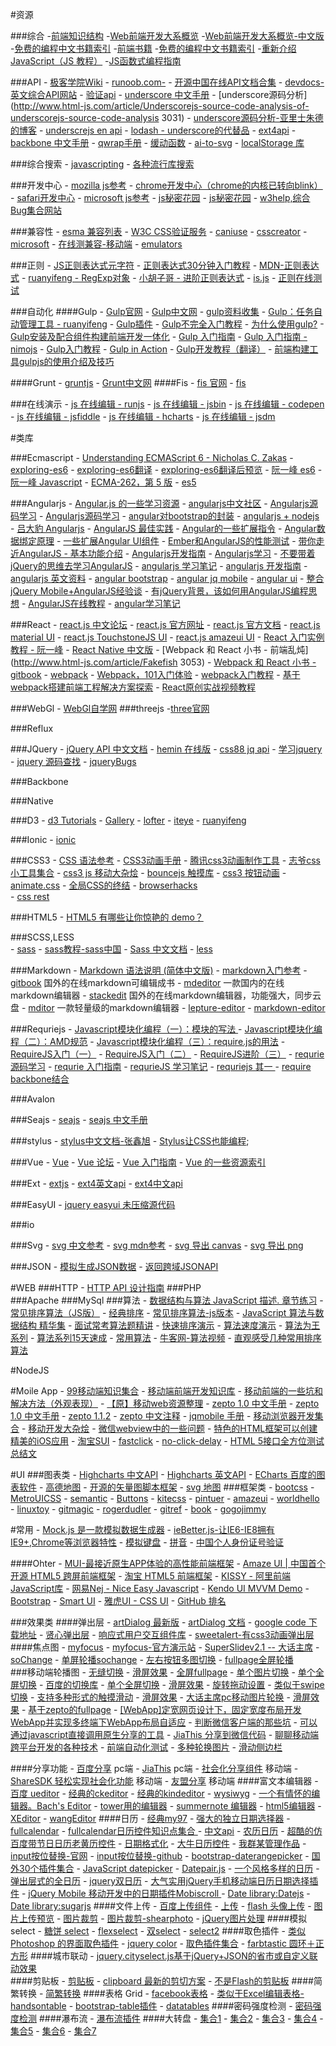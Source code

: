 
#资源

###综合
-[前端知识结构](https://github.com/JacksonTian/fks)
-[Web前端开发大系概览](https://github.com/unruledboy/WebFrontEndStack)
-[Web前端开发大系概览-中文版](http://www.cnblogs.com/unruledboy/p/WebFrontEndStack.html)
-[免费的编程中文书籍索引](https://github.com/justjavac/free-programming-books-zh_CN)
-[前端书籍](https://github.com/dypsilon/frontend-dev-bookmarks)
-[免费的编程中文书籍索引](https://github.com/justjavac/free-programming-books-zh_CN)
-[重新介绍 JavaScript（JS 教程）](https://developer.mozilla.org/zh-CN/docs/Web/JavaScript/A_re-introduction_to_JavaScript)
-[JS函数式编程指南](http://llh911001.gitbooks.io/mostly-adequate-guide-chinese/content/ch1.html)



###API
	- [极客学院Wiki](http://wiki.jikexueyuan.com)
	- [runoob.com-](http://www.runoob.com/)
	- [开源中国在线API文档合集](http://tool.oschina.net/apidocs)
	- [devdocs-英文综合API网站](http://devdocs.io/) 
	- [验证api](http://niceue.com/validator/demo/index.php)
	- [underscore 中文手册](http://www.css88.com/doc/underscore/)
	- [underscore源码分析](http://www.html-js.com/article/Underscorejs-source-code-analysis-of-underscorejs-source-code-analysis 3031)
	- [underscore源码分析-亚里士朱德的博客](http://yalishizhude.github.io/tags/underscore/)
	- [underscrejs en api](http://underscorejs.org/)
	- [lodash - underscore的代替品](https://lodash.com/)
	- [ext4api](http://extjs-doc-cn.github.io/ext4api/)
	- [backbone 中文手册](http://www.csser.com/tools/backbone/backbone.js.html)
	- [qwrap手册](http://dev.qwrap.com/resource/js/_docs/_youa/#/qw/base/loadJs_.htm)
	- [缓动函数](http://easings.net/zh-cn)
	- [ai-to-svg](http://www.zamzar.com/convert/ai-to-svg)
	- [localStorage 库](https://github.com/machao/localStorage)






###综合搜索
	- [javascripting](http://www.javascripting.com/)
	- [各种流行库搜索](http://microjs.com/)
	
	
	
	
	
	
	
	
	
	
	
###开发中心
	- [mozilla js参考](https://developer.mozilla.org/zh-CN/docs/Web/JavaScript)
	- [chrome开发中心（chrome的内核已转向blink）](http://developer.chrome.com/extensions/api_index.html)
	- [safari开发中心](https://developer.apple.com/library/safari/navigation)
	- [microsoft js参考](http://msdn.microsoft.com/zh-cn/library/d1et7k7c(v=vs.94).aspx)
	- [js秘密花园](http://sanshi.me/articles/JavaScript-Garden-CN/html/index.html)
	- [js秘密花园](http://bonsaiden.github.io/JavaScript-Garden/zh/)
	- [w3help,综合Bug集合网站](http://www.w3help.org/) 







###兼容性
	- [esma 兼容列表](http://kangax.github.io/compat-table/es6/)
	- [W3C CSS验证服务](http://jigsaw.w3.org/css-validator/validator.html.zh-cn)
	- [caniuse](http://caniuse.com/#index )
	- [csscreator](http://csscreator.com/properties)
	- [microsoft](http://msdn.microsoft.com/zh-cn/library/cc351024(v=vs.85).aspx)
	- [在线测兼容-移动端](http://www.responsinator.com/)
	- [emulators](https://www.manymo.com/emulators)




###正则
	- [JS正则表达式元字符](http://segmentfault.com/a/1190000002471140)
	- [正则表达式30分钟入门教程](http://deerchao.net/tutorials/regex/regex.htm)
	- [MDN-正则表达式](https://developer.mozilla.org/zh-CN/docs/Web/JavaScript/Guide/Regular_Expressions)
	- [ruanyifeng - RegExp对象](http://javascript.ruanyifeng.com/stdlib/regexp.html)
	- [小胡子哥 - 进阶正则表达式](http://div.io/topic/764?page=1)
	- [is.js](https://github.com/Cedriking/is.js/blob/master/is.js)
	- [正则在线测试](http://regexper.com/)
	
	


	
###自动化
####Gulp 
	- [Gulp官网](http://gulpjs.com/)
	- [Gulp中文网](http://www.gulpjs.com.cn/)
	- [gulp资料收集](https://github.com/Platform-CUF/use-gulp)
	- [Gulp：任务自动管理工具 - ruanyifeng](http://javascript.ruanyifeng.com/tool/gulp.html)
	- [Gulp插件](http://gulpjs.com/plugins/)
	- [Gulp不完全入门教程](http://www.ido321.com/1622.html)
	- [为什么使用gulp?](https://github.com/hjzheng/CUF_meeting_knowledge_share/issues/33)
	- [Gulp安装及配合组件构建前端开发一体化](http://www.dbpoo.com/getting-started-with-gulp/)
	- [Gulp 入门指南](https://github.com/nimojs/gulp-book)
	- [Gulp 入门指南 - nimojs](https://github.com/nimojs/blog/issues/19)
	- [Gulp入门教程](http://markpop.github.io/2014/09/17/Gulp入门教程/)
	- [Gulp in Action](http://www.imooc.com/video/5692)
	- [Gulp开发教程（翻译）](http://www.w3ctech.com/topic/134)
	- [前端构建工具gulpjs的使用介绍及技巧](http://www.cnblogs.com/2050/p/4198792.html)

####Grunt
	- [gruntjs](http://gruntjs.com/)
	- [Grunt中文网](http://www.gruntjs.net/)
####Fis
	- [fis 官网](http://fex-team.github.io/fis-site/index.html)
	- [fis](http://fis.baidu.com)






###在线演示
	- [js 在线编辑 - runjs](http://runjs.cn)
	- [js 在线编辑 - jsbin](http://jsbin.com)
	- [js 在线编辑 - codepen](http://codepen.io)
	- [js 在线编辑 - jsfiddle](http://jsfiddle.net)
	- [js 在线编辑 - hcharts](http://code.hcharts.cn)
	- [js 在线编辑 - jsdm](http://jsdm.com)




#类库
	
###Ecmascript
	- [Understanding ECMAScript 6 - Nicholas C. Zakas](https://leanpub.com/understandinges6/read)
	- [exploring-es6](https://leanpub.com/exploring-es6/read)
	- [exploring-es6翻译](https://github.com/es6-org/exploring-es6)
	- [exploring-es6翻译后预览](http://es6-org.github.io/exploring-es6/)
	- [阮一峰 es6](http://es6.ruanyifeng.com/)
	- [阮一峰 Javascript](http://javascript.ruanyifeng.com/)
	- [ECMA-262，第 5 版](http://yanhaijing.com/es5/)
	- [es5](http://es5.github.io/)
	
	
###Angularjs
	- [Angular.js 的一些学习资源](https://github.com/dolymood/AngularLearning)
	- [angularjs中文社区](http://angularjs.cn/)
	- [Angularjs源码学习](http://www.cnblogs.com/xuwenmin888/p/3739096.html)
	- [Angularjs源码学习](http://www.ifeenan.com/?c=AngularJS)
	- [angular对bootstrap的封装](http://angular-ui.github.io/bootstrap/)
	- [angularjs + nodejs](http://cnodejs.org/topic/51404e0f069911196d2e3923)
	- [吕大豹 Angularjs](http://www.cnblogs.com/lvdabao/tag/AngularJs/)
	- [AngularJS 最佳实践](http://www.infoq.com/cn/news/2013/02/angular-web-app)
	- [Angular的一些扩展指令](http://www.lovelucy.info/angularjs-best-practices.html)
	- [Angular数据绑定原理](https://github.com/Pasvaz/bindonce)
	- [一些扩展Angular UI组件](https://github.com/angular-ui/)
	- [Ember和AngularJS的性能测试](http://voidcanvas.com/emberjs-vs-angularjs-performance-testing/)
	- [带你走近AngularJS - 基本功能介绍](http://www.cnblogs.com/powertoolsteam/p/angularjs-introdection.html)
	- [Angularjs开发指南](http://angular.duapp.com/docs/guide)
	- [Angularjs学习](http://www.cnblogs.com/amosli/p/3710648.html)
	- [不要带着jQuery的思维去学习AngularJS](http://www.rainweb.cn/article/angularjs-jquery.html)
	- [angularjs 学习笔记](http://wangjiatao.diandian.com/?tag=angularjs)
	- [angularjs 开发指南](http://www.angularjs.cn/T008)
	- [angularjs 英文资料](https://github.com/jmcunningham/AngularJS-Learning)
	- [angular bootstrap](http://angular-ui.github.io/bootstrap/)
	- [angular jq mobile](https://github.com/opitzconsulting/jquery-mobile-angular-adapter)
	- [angular ui](http://mgcrea.github.io/angular-strap/)
	- [整合jQuery Mobile+AngularJS经验谈](http://www.tuicool.com/articles/7ZZVr2)
	- [有jQuery背景，该如何用AngularJS编程思想](http://blog.jobbole.com/46589/ )
	- [AngularJS在线教程](http://each.sinaapp.com/angular/)
	- [angular学习笔记](http://www.zouyesheng.com/angular.html)
	
	
###React
	- [react.js 中文论坛](http://www.react-china.org/)
	- [react.js 官方网址](https://facebook.github.io/react/index.html)
	- [react.js 官方文档](https://facebook.github.io/react/docs/getting-started.html)
	- [react.js material UI](http://material-ui.com/#/)
	- [react.js TouchstoneJS UI](http://touchstonejs.io/)
	- [react.js amazeui UI](http://amazeui.org/react/)
	- [React 入门实例教程 - 阮一峰](http://www.ruanyifeng.com/blog/2015/03/react.html)
	- [React Native 中文版](http://wiki.jikexueyuan.com/project/react-native/)
	- [Webpack 和 React 小书 - 前端乱炖](http://www.html-js.com/article/Fakefish 3053)
	- [Webpack 和 React 小书 - gitbook](https://fakefish.github.io/react-webpack-cookbook/)
	- [webpack](https://github.com/webpack/webpack)
	- [Webpack，101入门体验](http://html-js.com/article/3009)
	- [webpack入门教程](http://html-js.com/article/3113)
	- [基于webpack搭建前端工程解决方案探索](http://segmentfault.com/a/1190000003499526)
	- [React原创实战视频教程](http://www.piliyu.com/)
	
###WebGl
	- [WebGl自学网](http://html5.iii.org.tw/course/webgl)
###threejs
	-[three官网](http://threejs.org)
		
	
###Reflux

###JQuery
	- [jQuery API 中文文档](http://jquery.bootcss.com/)
	- [hemin 在线版](http://hemin.cn/jq/)
	- [css88 jq api](http://www.css88.com/jqapi-1.9/on/)
	- [学习jquery](http://learn.jquery.com/)
	- [jquery 源码查找](http://james.padolsey.com/jquery/)
	- [jqueryBugs](https://bugs.jquery.com/)



###Backbone






###Native








###D3
	- [d3 Tutorials](https://github.com/mbostock/d3/wiki/Tutorials)
	- [Gallery](https://github.com/mbostock/d3/wiki/Gallery)
	- [lofter](http://datavisual.lofter.com/post/40cf3a_188e535)
	- [iteye](http://alanland.iteye.com/blog/1878595)
	- [ruanyifeng](http://javascript.ruanyifeng.com/library/d3.html)







###Ionic
	- [ionic](https://github.com/ychow/ionic-guide)
	
	
	
	
###CSS3	
	- [CSS 语法参考](http://tympanus.net/codrops/css_reference)
	- [CSS3动画手册](http://isux.tencent.com/css3/index.html)
	- [腾讯css3动画制作工具](http://isux.tencent.com/css3/tools.html)
	- [志爷css小工具集合](http://linxz.github.io/tianyizone/)
	- [css3 js 移动大杂烩](http://www.note12.com/category/blog/2014-6-5/538fe0a9f786f1b7019a4dfb)
	- [bouncejs 触摸库](http://bouncejs.com/)
	- [css3 按钮动画](http://fian.my.id/Waves/)
	- [animate.css](http://daneden.github.io/animate.css)
	- [全局CSS的终结](http://www.alloyteam.com/2015/10/8536)
	- [browserhacks](http://browserhacks.com)	
	- [css rest](http://yuilibrary.com/yui/docs/guides)
	
	
	
	
	
###HTML5
	- [HTML5 有哪些让你惊艳的 demo？](http://www.zhihu.com/question/24398907)
	
	
	
	
	
	
	
	
	
###SCSS,LESS	
	- [sass](http://www.w3cplus.com/sassguide/)
	- [sass教程-sass中国](http://www.sass.hk/)
	- [Sass 中文文档](http://sass.bootcss.com/)
	- [less](http://less.bootcss.com/)
	
	
	
	
	
	
	
	
###Markdown	
	- [Markdown 语法说明 (简体中文版)](http://wowubuntu.com/markdown/)
	- [markdown入门参考](https://github.com/LearnShare/Learning-Markdown/blob/master/README.md)
	- [gitbook](https://www.gitbook.com/) 国外的在线markdown可编辑成书
	- [mdeditor](https://www.zybuluo.com/mdeditor) 一款国内的在线markdown编辑器
	- [stackedit](https://stackedit.io) 国外的在线markdown编辑器，功能强大，同步云盘
	- [mditor](http://bh-lay.github.io/mditor/) 一款轻量级的markdown编辑器
	- [lepture-editor](https://github.com/lepture/editor)
	- [markdown-editor](https://github.com/jbt/markdown-editor)
	
	
	
	
	
###Requriejs
	- [Javascript模块化编程（一）：模块的写法 ](http://www.ruanyifeng.com/blog/2012/10/javascript_module.html)
	- [Javascript模块化编程（二）：AMD规范](http://www.ruanyifeng.com/blog/2012/10/asynchronous_module_definition.html)
	- [Javascript模块化编程（三）：require.js的用法](http://www.ruanyifeng.com/blog/2012/11/require_js.html)
	- [RequireJS入门（一）](http://www.cnblogs.com/snandy/archive/2012/05/22/2513652.html)
	- [RequireJS入门（二）](http://www.cnblogs.com/snandy/archive/2012/05/23/2513712.html)
	- [RequireJS进阶（三）](http://www.cnblogs.com/snandy/archive/2012/06/08/2538001.html)
	- [requrie源码学习](http://www.cnblogs.com/yexiaochai/p/3632580.html )
	- [requrie 入门指南](http://www.oschina.net/translate/getting-started-with-the-requirejs-library )
	- [requrieJS 学习笔记](http://www.cnblogs.com/yexiaochai/p/3214926.html )
	- [requriejs 其一 ](http://cyj.me/why-seajs/requirejs/ )
	- [require backbone结合](http://www.cnblogs.com/yexiaochai/p/3221081.html )
	
	
	
	
###Avalon




###Seajs
	- [seajs](http://seajs.org/)
	- [seajs 中文手册](http://cyj.me/why-seajs/zh/)
	
	
	


###stylus
	- [stylus中文文档-张鑫旭](http://www.zhangxinxu.com/jq/stylus)
	- [Stylus让CSS也能编程](http://blog.fens.me/nodejs-stylus-css/);

###Vue
	- [Vue](http://cn.vuejs.org/)
	- [Vue 论坛](http://forum.vuejs.org/)
	- [Vue 入门指南](http://www.cnblogs.com/aaronjs/p/3660102.html)
	- [Vue 的一些资源索引](http://segmentfault.com/a/1190000000411057)





###Ext
	- [extjs](https://www.sencha.com/products/extjs/)
	- [ext4英文api](http://docs.sencha.com/extjs/4.0.7/)
	- [ext4中文api](http://extjs-doc-cn.github.io/ext4api/)
	
	
	
	
###EasyUI
	- [jquery easyui 未压缩源代码](http://jquery-easyui.googlecode.com/svn/trunk/src/)
	
	
	
		
###io



###Svg
	- [svg 中文参考](http://www.w3school.com.cn/svg/svg_reference.asp)
	- [svg mdn参考](https://developer.mozilla.org/en-US/docs/Web/SVG)
	- [svg 导出 canvas](https://github.com/gabelerner/canvg)
	- [svg 导出 png](https://github.com/exupero/saveSvgAsPng)
	
	
	
###JSON
	- [模拟生成JSON数据](http://beta.json-generator.com/)
	- [返回跨域JSONAPI](http://jsonp.afeld.me/)
	
	

#WEB
###HTTP
	- [HTTP API 设计指南](http://segmentfault.com/bookmark/1230000002521721)
###PHP	
###Apache
###MySql
###算法
	- [数据结构与算法 JavaScript 描述. 章节练习](https://github.com/Ralph-Wang/algorithm.in.js)
	- [常见排序算法（JS版）](https://github.com/twobin/twobinSort)
	- [经典排序](https://github.com/luofei2011/jsAgm/blob/master/js/sort.js)
	- [常见排序算法-js版本](https://github.com/hechangmin/jssort)
	- [JavaScript 算法与数据结构 精华集](https://github.com/lightningtgc/JavaScript-Algorithms)
	- [面试常考算法题精讲](http://www.nowcoder.com/live/courses)
	- [快速排序演示](http://student.zjzk.cn/course_ware/data_structure/web/flashhtml/kuaisupaixu.htm)
	- [算法速度演示](http://www.sorting-algorithms.com)
	- [算法为王系列](http://blog.fens.me/series-algorithm/)
	- [算法系列15天速成](http://www.cnblogs.com/huangxincheng/category/340146.html)
	- [常用算法](http://www.cnblogs.com/tuyile006/category/95974.html)
	- [牛客网-算法视频](http://www.nowcoder.com/courses/6)
	- [直观感受几种常用排序算法](http://www.cnblogs.com/wangfupeng1988/archive/2011/12/26/2302216.html)

#NodeJS
	



#Moile App
	- [99移动端知识集合](https://github.com/jtyjty99999/mobileTech)
	- [移动端前端开发知识库](https://github.com/AlloyTeam/Mars)
	- [移动前端的一些坑和解决方法（外观表现）](http://caibaojian.com/mobile-web-bug.html)
	- [【原】移动web资源整理](http://www.cnblogs.com/PeunZhang/p/3407453.html)
	- [zepto 1.0 中文手册](http://mweb.baidu.com/zeptoapi/)
	- [zepto 1.0 中文手册](http://www.html-5.cn/Manual/Zepto/)
	- [zepto 1.1.2](http://www.css88.com/doc/zeptojs_api/)
	- [zepto 中文注释](http://www.cnblogs.com/sky000/archive/2013/03/29/2988952.html)
	- [jqmobile 手册](http://app-framework-software.intel.com/api.php)
	- [移动浏览器开发集合](https://github.com/maxzhang/maxzhang.github.com/issues)
	- [移动开发大杂烩](https://github.com/hoosin/mobile-web-favorites)
	- [微信webview中的一些问题](http://lin-chao.github.io/2014/11/14/微信webview中的一些问题/)
	- [特色的HTML框架可以创建精美的iOS应用](http://framework7.taobao.org/)
	- [淘宝SUI](http://m.sui.taobao.org/)
	- [fastclick](https://github.com/ftlabs/fastclick)
	- [no-click-delay](https://github.com/mmastrac/jquery-noclickdelay)
	- [HTML 5接口全方位测试总结文](http://mp.weixin.qq.com/s?__biz=MjM5MTk1NjI0MA==&mid=207632461&idx=1&sn=a8b00391f244c3bcbe1c2e9f22c7b107#rd)
	






#UI
###图表类
	- [Highcharts 中文API](http://www.hcharts.cn/api/index.php)
	- [Highcharts 英文API](http://api.highcharts.com/highcharts)
	- [ECharts 百度的图表软件](http://echarts.baidu.com/ )
	- [高德地图](http://lbs.amap.com/api/)
	- [开源的矢量图脚本框架](http://paperjs.org/)
	- [svg 地图](http://jvectormap.com/)
###框架类
	- [bootcss](http://v3.bootcss.com/)
	- [MetroUICSS](http://www.w3cplus.com/MetroUICSS/)
	- [semantic](http://semantic-ui.com/)
	- [Buttons](http://alexwolfe.github.io/Buttons/)
	- [kitecss](http://hiloki.github.io/kitecss/)
	- [pintuer](http://www.pintuer.com/)
	- [amazeui](http://amazeui.org/)
	- [worldhello](http://www.worldhello.net/gotgithub/index.html)
	- [linuxtoy](http://igit.linuxtoy.org/contents.html)
	- [gitmagic](http://www-cs-students.stanford.edu/~blynn/gitmagic/intl/zh_cn/)
	- [rogerdudler](http://rogerdudler.github.io/git-guide/index.zh.html)
	- [gitref](http://gitref.justjavac.com/)
	- [book](http://git-scm.com/book/zh)
	- [gogojimmy](http://gogojimmy.net/2012/01/17/how-to-use-git-1-git-basic/)		
	
	
	
	


#常用
	- [Mock.js 是一款模拟数据生成器](http://mockjs.com/)
	- [ieBetter.js-让IE6-IE8拥有IE9+,Chrome等浏览器特性](http://www.zhangxinxu.com/wordpress/2013/12/iebetter-js-make-ie6-ie8-like-modern-browser-ie9-chrome/)
	- [模拟键盘](http://mottie.github.io/Keyboard/)
	- [拼音](https://github.com/hotoo/pinyin)
	- [中国个人身份证号验证](https://github.com/mc-zone/IDValidator)

####Ohter
	- [MUI-最接近原生APP体验的高性能前端框架](http://dcloudio.github.io/mui/)
	- [Amaze UI | 中国首个开源 HTML5 跨屏前端框架](http://amazeui.org/)
	- [淘宝 HTML5 前端框架](http://m.sui.taobao.org/)
	- [KISSY - 阿里前端JavaScript库](http://docs.kissyui.com/)
	- [网易Nej - Nice Easy Javascript](http://nej.netease.com/)
	- [Kendo UI MVVM Demo](http://demos.telerik.com/kendo-ui/mvvm/index)
	- [Bootstrap](http://www.bootcss.com/)
	- [Smart UI](http://smartui.chinamzz.com/)
	- [雅虎UI - CSS UI](http://developer.yahoo.com/yui/grids/)
	- [GitHub 排名](http://githuber.cn/rank)	


###效果类
####弹出层
	- [artDialog 最新版](https://github.com/aui/artDialog)
	- [artDialog 文档](http://aui.github.io/artDialog/doc/index.html)
	- [google code 下载地址](https://code.google.com/p/artdialog/downloads/list)
	- [贤心弹出层](http://sentsin.com/jquery/layer/)
	- [响应式用户交互组件库](https://github.com/bh-lay/UI)
	- [sweetalert-有css3动画弹出层](http://t4t5.github.io/sweetalert/)
####焦点图
	- [myfocus](https://github.com/koen301/myfocus)
	- [myfocus-官方演示站](http://www.chhua.com/myfocus/)
	- [SuperSlidev2.1 -- 大话主席](http://www.superslide2.com/)
	- [soChange](http://www.bujichong.com/sojs/soChange/index.html)
	- [单屏轮播sochange](http://www.jsfoot.com/jquery/demo/2011-09-20/192.html)
	- [左右按钮多图切换](http://bxslider.com/examples/carousel-demystified)
	- [fullpage全屏轮播](https://github.com/alvarotrigo/fullPage.js/)	
###移动端轮播图
	- [无缝切换](http://www.swipejs.com/)
	- [滑屏效果](http://www.idangero.us/swiper)
	- [全屏fullpage](https://github.com/peunzhang/fullpage)
	- [单个图片切换](https://github.com/qiqiboy/touchslider)
	- [单个全屏切换](https://github.com/peunzhang/slip.js)
	- [百度的切换库](http://touch.code.baidu.com/examples.html?qq-pf-to=pcqq.group)
	- [单个全屏切换](https://github.com/peunzhang/iSlider)
	- [滑屏效果](https://github.com/saw/touch-interfaces)
	- [旋转拖动设置](http://baijs.com/tinycircleslider/)
	- [类似于swipe切换](http://touchslider.com/)
	- [支持多种形式的触摸滑动](http://www.swiper.com.cn/demo/index.html)
	- [滑屏效果](https://github.com/joker-ye/main/blob/master/wap/index.html)
	- [大话主席pc移动图片轮换](http://www.superslide2.com/)
	- [滑屏效果](https://github.com/hahnzhu/parallax.js)
	- [基于zepto的fullpage](https://github.com/yanhaijing/zepto.fullpage)
	- [[WebApp]定宽网页设计下，固定宽度布局开发WebApp并实现多终端下WebApp布局自适应](http://www.cnblogs.com/plums/archive/2013/01/10/WebApp-fixed-width-layout-of-multi-terminal-adapter-since.html)
	- [判断微信客户端的那些坑](http://loo2k.com/blog/detecting-wechat-client/)
	- [可以通过javascript直接调用原生分享的工具](https://github.com/JefferyWang/nativeShare.js)
	- [JiaThis 分享到微信代码](http://www.jiathis.com/help/html/weixin-share-code)
	- [聊聊移动端跨平台开发的各种技术](http://fex.baidu.com/blog/2015/05/cross-mobile/)
	- [前端自动化测试](http://www.zhihu.com/question/29922082)
	- [多种轮换图片](http://ajccom.github.io/niceslider/)
	- [滑动侧边栏](https://mango.github.io/slideout/)
	
####分享功能
	- [百度分享](http://share.baidu.com/) pc端
	- [JiaThis](http://jiathis.com/) pc端
	- [社会化分享组件](http://developer.baidu.com/soc/share) 移动端
	- [ShareSDK 轻松实现社会化功能](http://www.mob.com/#/index) 移动端
	- [友盟分享](http://dev.umeng.com/social/android/quick-integration) 移动端
####富文本编辑器
	- [百度 ueditor](http://ueditor.baidu.com/website/)
	- [经典的ckeditor](http://ckeditor.com/)
	- [经典的kindeditor](http://kindeditor.net/)
	- [wysiwyg](http://www.bootcss.com/p/bootstrap-wysiwyg/)
	- [一个有情怀的编辑器。Bach's Editor](http://integ.github.io/BachEditor/)
	- [tower用的编辑器](https://github.com/mycolorway/simditor)
	- [summernote 编辑器](https://github.com/summernote/summernote)
	- [html5编辑器](http://neilj.github.io/Squire/)
	- [XEditor](http://lab.hustlzp.com/XEditor/)
	- [wangEditor](https://github.com/wangfupeng1988/wangEditor )
####日历
	- [经典my97](http://www.my97.net/dp/demo/index.htm)
	- [强大的独立日期选择器](http://www.cnblogs.com/gbin1/archive/2012/04/16/2452105.html)
	- [fullcalendar](http://arshaw.com/fullcalendar/)
	- [fullcalendar日历控件知识点集合 ](http://blog.csdn.net/francislaw/article/details/7740630)
	- [中文api](http://blog.sina.com.cn/s/blog_9475b1c101012c5f.html)
	- [农历日历](https://github.com/zzyss86/LunarCalendar)
	- [超酷的仿百度带节日日历老黄历控件](http://www.sucaisj.com/jiaoben/date/201509/16856.html)
	- [日期格式化](http://momentjs.com/)
	- [大牛日历控件](https://github.com/Johnqing/QPAYCalendar/)
	- [我群某管理作品](https://github.com/Iamlars/dateMarker)
	- [input按位替换-官网](http://digitalbush.com/projects/masked-input-plugin/)
	- [input按位替换-github](https://github.com/digitalBush/jquery.maskedinput/tree/1.2.2)
	- [bootstrap-daterangepicker](https://github.com/dangrossman/bootstrap-daterangepicker)
	- [国外30个插件集合](http://www.vandelaydesign.com/30-best-free-jquery-plugins/)
	- [JavaScript datepicker](http://dbushell.com/2012/10/09/pikaday-javascript-datepicker/)
	- [Datepair.js](http://jonthornton.github.io/Datepair.js/)
	- [一个风格多样的日历](https://github.com/glad/glDatePicker)
	- [弹出层式的全日历](http://amsul.ca/pickadate.js/date/)
	- [jquery双日历](http://www.daterangepicker.com/)
	- [大气实用jQuery手机移动端日历日期选择插件](http://www.frankdemo.cn/index.php?c=content&a=show&id=115)
	- [jQuery Mobile 移动开发中的日期插件Mobiscroll ](https://mobiscroll.com/)
	- [Date library:Datejs](https://github.com/datejs/Datejs)
	- [Date library:sugarjs](http://sugarjs.com/api/Date)
####文件上传
	- [百度上传组件](http://fex.baidu.com/webuploader/)
	- [上传](https://blueimp.github.io/jQuery-File-Upload/)
	- [flash 头像上传](http://www.hdfu.net/)
	- [图片上传预览](http://www.dropzonejs.com/)
	- [图片裁剪](http://elemefe.github.io/image-cropper/)
	- [图片裁剪-shearphoto](http://www.shearphoto.com/)
	- [jQuery图片处理](http://www.oschina.net/project/tag/284/jquery-image-tools?lang=0&os=0&sort=view&p=2)
####模拟select
	- [糖饼 select](http://aui.github.io/popupjs/doc/selectbox.html)
	- [flexselect](https://github.com/rmm5t/jquery-flexselect)
	- [双select](http://loudev.com/)
	- [select2](http://select2.github.io/)
####取色插件
	- [类似 Photoshop 的界面取色插件](http://www.jq22.com/plugin/367)
	- [jquery color](https://github.com/jquery/jquery-color/)
	- [取色插件集合](http://www.oschina.net/project/tag/287/color-picker)
	- [farbtastic 圆环＋正方形](https://github.com/mattfarina/farbtastic)	
####城市联动
	- [jquery.cityselect.js基于jQuery+JSON的省市或自定义联动效果](http://www.ijquery.cn/?p=360)	
####剪贴板
	- [剪贴板](https://github.com/zeroclipboard/zeroclipboard)
	- [clipboard 最新的剪切方案](http://zenorocha.github.io/clipboard.js/)
	- [不是Flash的剪贴板](https://github.com/zenorocha/clipboard.js)
####简繁转换
	- [简繁转换](https://github.com/BYVoid/OpenCC)
####表格 Grid
	- [facebook表格](http://facebook.github.io/fixed-data-table/)
	- [类似于Excel编辑表格-handsontable](http://handsontable.com/)
	- [bootstrap-table插件](http://bootstrap-table.wenzhixin.net.cn/)
	- [datatables](https://www.datatables.net/)
####密码强度检测
	- [密码强度检测](http://password.mx500.com/)
####瀑布流
	- [瀑布流插件](http://www.wookmark.com/jquery-plugin)
####大转盘
	- [集合1](http://www.helloweba.com/view-blog-215.html)
	- [集合2](http://www.ui3g.com/demos/show/1408/)
	- [集合3](http://www.js-css.cn/a/jscode/award/2014/1230/1423.html)
	- [集合4](http://www.js-css.cn/a/jscode/award/list_272_1.html)
	- [集合5](http://www.html5cn.org/article-8927-1.html)
	- [集合6](https://github.com/JavoByte/rouletteWheel)
	- [集合7](http://www.js-css.cn/a/jscode/award/2015/0606/1484.html)
